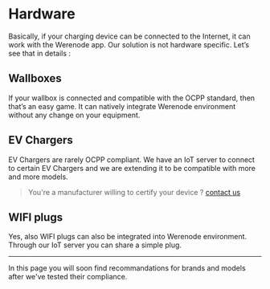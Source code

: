 <h1 
 style={{color: "var(--ifm-color-primary)"}}>
Hardware
</h1>

Basically, if your charging device can be connected to the Internet, it can work with the Werenode app. Our solution is not hardware specific. Let’s see that in details :

## Wallboxes
If your wallbox is connected and compatible with the OCPP standard, then that’s an easy game. It can natively integrate Werenode environment without any change on your equipment.

## EV Chargers
EV Chargers are rarely OCPP compliant. We have an IoT server to connect to certain EV Chargers and we are extending it to be compatible with more and more models.
> You're a manufacturer willing to certify your device ? [contact us](mailto:contact@werenode.com)

## WIFI plugs
Yes, also WIFI plugs can also be integrated into Werenode environment. Through our IoT server you can share a simple plug.

___
In this page you will soon find recommandations for brands and models after we've tested their compliance.